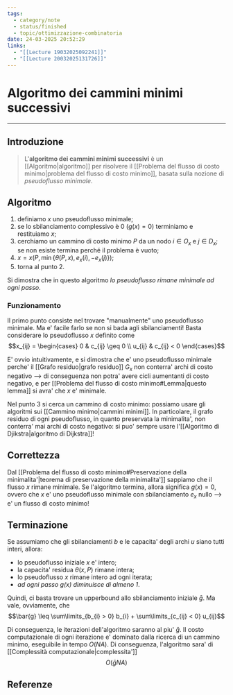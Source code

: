 ```yaml
---
tags:
  - category/note
  - status/finished
  - topic/ottimizzazione-combinatoria
date: 24-03-2025 20:52:29
links:
  - "[[Lecture 19032025092241]]"
  - "[[Lecture 20032025131726]]"
---
```

# Algoritmo dei cammini minimi successivi
---
## Introduzione
> L'**algoritmo dei cammini minimi successivi** è un [[Algoritmo|algoritmo]] per risolvere il [[Problema del flusso di costo minimo|problema del flusso di costo minimo]], basata sulla nozione di _pseudoflusso minimale_.

## Algoritmo
1. definiamo $x$ uno pseudoflusso minimale;
2. se lo sbilanciamento complessivo è 0 ($g(x) = 0$) terminiamo e restituiamo $x$;
3. cerchiamo un cammino di costo minimo $P$ da un nodo $i \in O_{x}$ e $j \in D_{x}$; se non esiste termina perché il problema è vuoto;
4. $x = x(P, \min\{\theta(P, x), e_{x}(i), - e_{x}(j)\})$;
5. torna al punto 2.

Si dimostra che in questo algoritmo _lo pseudoflusso rimane minimale ad ogni passo_.

### Funzionamento
Il primo punto consiste nel trovare "manualmente" uno pseudoflusso minimale. Ma e' facile farlo se non si bada agli sbilanciamenti! Basta considerare lo pseudoflusso $x$ definito come
$$x_{ij} = \begin{cases} 0 & c_{ij} \geq 0 \\ u_{ij} & c_{ij} < 0 \end{cases}$$

E' ovvio intuitivamente, e si dimostra che e' uno pseudoflusso minimale perche' il [[Grafo residuo|grafo residuo]] $G_{x}$ non conterra' archi di costo negativo --> di conseguenza non potra' avere cicli  aumentanti di costo negativo, e per [[Problema del flusso di costo minimo#Lemma|questo lemma]] si avra' che $x$ e' minimale.

Nel punto 3 si cerca un cammino di costo minimo: possiamo usare gli algoritmi sui [[Cammino minimo|cammini minimi]]. In particolare, il grafo residuo di ogni pseudoflusso, in quanto preservata la minimalita', non conterra' mai archi di costo negativo: si puo' sempre usare l'[[Algoritmo di Djikstra|algoritmo di Dijkstra]]!

## Correttezza
Dal [[Problema del flusso di costo minimo#Preservazione della minimalita'|teorema di preservazione della minimalita']] sappiamo che il flusso $x$ rimane minimale. Se l'algoritmo termina, allora significa $g(x) = 0$, ovvero che $x$ e' uno pseudoflusso minimale con sbilanciamento $e_{x}$ nullo --> e' un flusso di costo minimo!

## Terminazione
Se assumiamo che gli sbilanciamenti $b$ e le capacita' degli archi $u$ siano tutti interi, allora:
- lo pseudoflusso iniziale $x$ e' intero;
- la capacita' residua $\theta(x, P)$ rimane intera;
- lo pseudoflusso $x$ rimane intero ad ogni iterata;
- _ad ogni passo $g(x)$ diminuisce di almeno 1_.

Quindi, ci basta trovare un upperbound allo sbilanciamento iniziale $\bar{g}$. Ma vale, ovviamente, che
$$\bar{g} \leq \sum\limits_{b_{i} > 0} b_{i} + \sum\limits_{c_{ij} < 0} u_{ij}$$

Di conseguenza, le iterazioni dell'algoritmo saranno al piu' $\bar{g}$. Il costo computazionale di ogni iterazione e' dominato dalla ricerca di un cammino minimo, eseguibile in tempo $O(NA)$. Di conseguenza, l'algoritmo sara' di [[Complessità computazionale|complessita']]
$$O(\bar{g}NA)$$

## Referenze